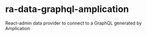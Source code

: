# ra-data-graphql-amplication
React-admin data provider to connect to a GraphQL generated by Amplication
